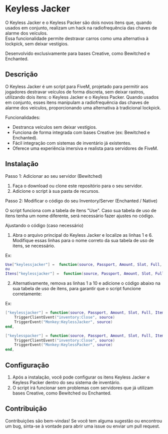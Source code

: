 # Keyless Jacker

O Keyless Jacker e o Keyless Packer são dois novos itens que, quando usados em conjunto, realizam um hack na radiofrequência das chaves de alarme dos veículos.  
Essa funcionalidade permite destravar carros como uma alternativa à lockpick, sem deixar vestígios.

Desenvolvido exclusivamente para bases Creative, como Bewitched e Enchanted.

## Descrição

O Keyless Jacker é um script para FiveM, projetado para permitir aos jogadores destravar veículos de forma discreta, sem deixar rastros, utilizando dois itens: o Keyless Jacker e o Keyless Packer. Quando usados em conjunto, esses itens manipulam a radiofrequência das chaves de alarme dos veículos, proporcionando uma alternativa à tradicional lockpick.

Funcionalidades:
- Destranca veículos sem deixar vestígios.
- Funciona de forma integrada com bases Creative (ex: Bewitched e Enchanted).
- Fácil integração com sistemas de inventário já existentes.
- Oferece uma experiência imersiva e realista para servidores de FiveM.

## Instalação

Passo 1: Adicionar ao seu servidor (Bewitched)

1. Faça o download ou clone este repositório para o seu servidor.
2. Adicione o script à sua pasta de recursos.

Passo 2: Modificar o código do seu Inventory/Server (Enchanted / Native)

O script funciona com a tabela de itens "Use". Caso sua tabela de uso de itens tenha um nome diferente, será necessário fazer ajustes no código.

Ajustando o código (caso necessário)

1. Abra o arquivo principal do Keyless Jacker e localize as linhas 1 e 6. Modifique essas linhas para o nome correto da sua tabela de uso de itens, se necessário.

Ex:
```lua 
Use["keylessjacker"] =  function(source, Passport, Amount, Slot, Full, Item, Split)
ou
Itens["keylessjacker"] =  function(source, Passport, Amount, Slot, Full, Item, Split)
```

2. Alternativamente, remova as linhas 1 a 10 e adicione o código abaixo na sua tabela de uso de itens, para garantir que o script funcione corretamente:

Ex:
```lua
["keylessjacker"] = function(source, Passport, Amount, Slot, Full, Item, Split) --##
    TriggerClientEvent("inventory:Close", source)
    TriggerEvent("Monkey:KeylessJacker", source)
end,

["keylesspacker"] = function(source, Passport, Amount, Slot, Full, Item, Split) --##
    TriggerClientEvent("inventory:Close", source)
    TriggerEvent("Monkey:KeylessPacker", source)
end,
```

## Configuração

1. Após a instalação, você pode configurar os itens Keyless Jacker e Keyless Packer dentro do seu sistema de inventário. 
2. O script irá funcionar sem problemas com servidores que já utilizam bases Creative, como Bewitched ou Enchanted.

## Contribuição

Contribuições são bem-vindas! Se você tem alguma sugestão ou encontrou um bug, sinta-se à vontade para abrir uma issue ou enviar um pull request.
